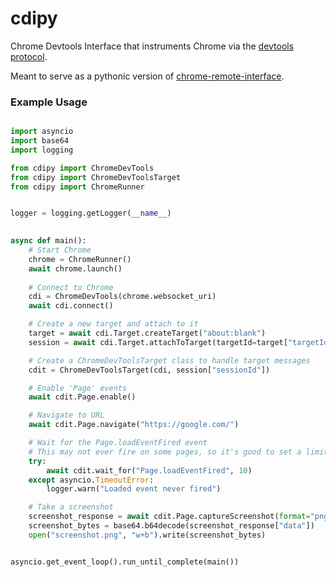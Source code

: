 # cdipy
Chrome Devtools Interface that instruments Chrome via the [devtools protocol](https://github.com/ChromeDevTools/devtools-protocol).

Meant to serve as a pythonic version of [chrome-remote-interface](https://github.com/cyrus-and/chrome-remote-interface).

### Example Usage
```python

import asyncio
import base64
import logging

from cdipy import ChromeDevTools
from cdipy import ChromeDevToolsTarget
from cdipy import ChromeRunner


logger = logging.getLogger(__name__)
 

async def main():
    # Start Chrome
    chrome = ChromeRunner()
    await chrome.launch()
    
    # Connect to Chrome
    cdi = ChromeDevTools(chrome.websocket_uri)
    await cdi.connect()

    # Create a new target and attach to it
    target = await cdi.Target.createTarget("about:blank")
    session = await cdi.Target.attachToTarget(targetId=target["targetId"])

    # Create a ChromeDevToolsTarget class to handle target messages
    cdit = ChromeDevToolsTarget(cdi, session["sessionId"])

    # Enable 'Page' events
    await cdit.Page.enable()

    # Navigate to URL
    await cdit.Page.navigate("https://google.com/")

    # Wait for the Page.loadEventFired event
    # This may not ever fire on some pages, so it's good to set a limit
    try:
        await cdit.wait_for("Page.loadEventFired", 10)
    except asyncio.TimeoutError:
        logger.warn("Loaded event never fired")

    # Take a screenshot
    screenshot_response = await cdit.Page.captureScreenshot(format="png")
    screenshot_bytes = base64.b64decode(screenshot_response["data"])
    open("screenshot.png", "w+b").write(screenshot_bytes)


asyncio.get_event_loop().run_until_complete(main())
```
